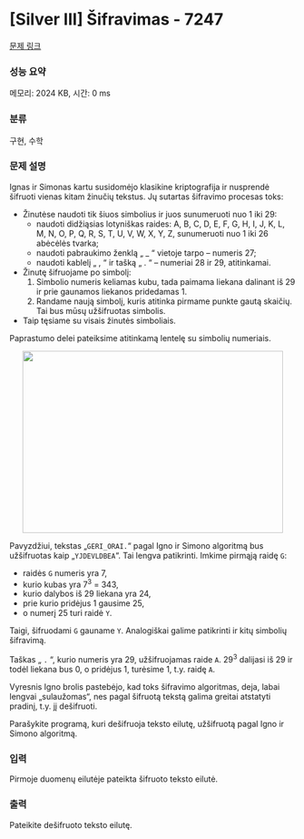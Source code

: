 # [Silver III] Šifravimas - 7247 

[문제 링크](https://www.acmicpc.net/problem/7247) 

### 성능 요약

메모리: 2024 KB, 시간: 0 ms

### 분류

구현, 수학

### 문제 설명

<p>Ignas ir Simonas kartu susidomėjo klasikine kriptografija ir nusprendė šifruoti vienas kitam žinučių tekstus. Jų sutartas šifravimo procesas toks:</p>

<ul>
	<li>Žinutėse naudoti tik šiuos simbolius ir juos sunumeruoti nuo 1 iki 29:
	<ul>
		<li>naudoti didžiąsias lotyniškas raides: A, B, C, D, E, F, G, H, I, J, K, L, M, N, O, P, Q, R, S, T, U, V, W, X, Y, Z, sunumeruoti nuo 1 iki 26 abėcėlės tvarka;</li>
		<li>naudoti pabraukimo ženklą „ _ “ vietoje tarpo – numeris 27;</li>
		<li>naudoti kablelį „ , “ ir tašką „ . “ – numeriai 28 ir 29, atitinkamai.</li>
	</ul>
	</li>
	<li>Žinutę šifruojame po simbolį:
	<ol>
		<li>Simbolio numeris keliamas kubu, tada paimama liekana dalinant iš 29 ir prie gaunamos liekanos pridedamas 1.</li>
		<li>Randame naują simbolį, kuris atitinka pirmame punkte gautą skaičių. Tai bus mūsų užšifruotas simbolis.</li>
	</ol>
	</li>
	<li>Taip tęsiame su visais žinutės simboliais.</li>
</ul>

<p>Paprastumo delei pateiksime atitinkamą lentelę su simbolių numeriais.</p>

<p style="text-align: center;"><img alt="" src="https://upload.acmicpc.net/9e551a43-9d7b-4f17-b781-a2909d44f7bf/-/preview/" style="width: 459px; height: 320px;"></p>

<p>Pavyzdžiui, tekstas „<code>GERI_ORAI.</code>“ pagal Igno ir Simono algoritmą bus užšifruotas kaip „<code>YJDEVLDBEA</code>“. Tai lengva patikrinti. Imkime pirmąją raidę <code>G</code>:</p>

<ul>
	<li>raidės <code>G</code> numeris yra 7,</li>
	<li>kurio kubas yra 7<sup>3</sup> = 343,</li>
	<li>kurio dalybos iš 29 liekana yra 24,</li>
	<li>prie kurio pridėjus 1 gausime 25,</li>
	<li>o numerį 25 turi raidė <code>Y</code>.</li>
</ul>

<p>Taigi, šifruodami <code>G</code> gauname <code>Y</code>. Analogiškai galime patikrinti ir kitų simbolių šifravimą.</p>

<p>Taškas „ <code>.</code> “, kurio numeris yra 29, užšifruojamas raide <code>A</code>. 29<sup>3</sup> dalijasi iš 29 ir todėl liekana bus 0, o pridėjus 1, turėsime 1, t.y. raidę <code>A</code>.</p>

<p>Vyresnis Igno brolis pastebėjo, kad toks šifravimo algoritmas, deja, labai lengvai „sulaužomas“, nes pagal šifruotą tekstą galima greitai atstatyti pradinį, t.y. jį dešifruoti.</p>

<p>Parašykite programą, kuri dešifruoja teksto eilutę, užšifruotą pagal Igno ir Simono algoritmą.</p>

### 입력 

 <p>Pirmoje duomenų eilutėje pateikta šifruoto teksto eilutė.</p>

### 출력 

 <p>Pateikite dešifruoto teksto eilutę.<span style="display: none;"> </span></p>

